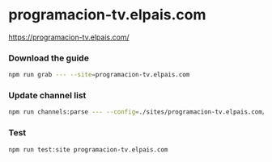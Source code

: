 # programacion-tv.elpais.com

https://programacion-tv.elpais.com/

### Download the guide

```sh
npm run grab --- --site=programacion-tv.elpais.com
```

### Update channel list

```sh
npm run channels:parse --- --config=./sites/programacion-tv.elpais.com/programacion-tv.elpais.com.config.js --output=./sites/programacion-tv.elpais.com/programacion-tv.elpais.com.channels.xml
```

### Test

```sh
npm run test:site programacion-tv.elpais.com
```
